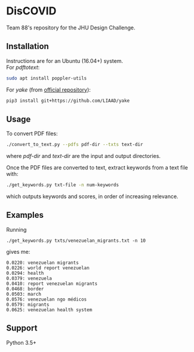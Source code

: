 # DisCOVID
Team 88's repository for the JHU Design Challenge.

## Installation
Instructions are for an Ubuntu (16.04+) system.  
For *pdftotext*:
```bash
sudo apt install poppler-utils
```

For *yake* (from [official repository](https://github.com/LIAAD/yake)):
```bash
pip3 install git+https://github.com/LIAAD/yake
```

## Usage
To convert PDF files:
```bash
./convert_to_text.py --pdfs pdf-dir --txts text-dir
```
where *pdf-dir* and *text-dir* are the input and output directories.

Once the PDF files are converted to text, extract keywords from a text file with:
```bash
./get_keywords.py txt-file -n num-keywords
```
which outputs keywords and scores, in order of increasing relevance.

## Examples
Running
```
./get_keywords.py txts/venezuelan_migrants.txt -n 10
```
gives me:
```
0.0220: venezuelan migrants
0.0226: world report venezuelan
0.0294: health
0.0379: venezuela
0.0410: report venezuelan migrants
0.0468: border
0.0503: march
0.0576: venezuelan ngo médicos
0.0579: migrants
0.0625: venezuelan health system
```

## Support
Python 3.5+